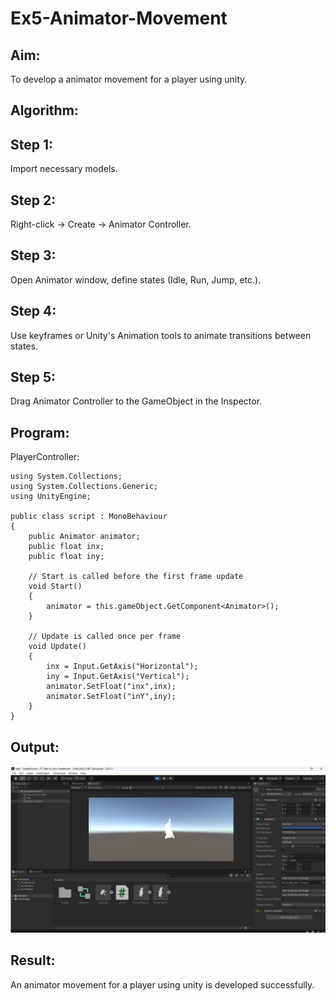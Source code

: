 # Ex5-Animator-Movement
## Aim:
To develop a animator movement for a player using unity.

## Algorithm:

## Step 1: 
Import necessary models.

## Step 2: 
Right-click -> Create -> Animator Controller.

## Step 3: 
Open Animator window, define states (Idle, Run, Jump, etc.).

## Step 4: 
Use keyframes or Unity's Animation tools to animate transitions between states.

## Step 5: 
Drag Animator Controller to the GameObject in the Inspector.


## Program:
PlayerController:
```
using System.Collections;
using System.Collections.Generic;
using UnityEngine;

public class script : MonoBehaviour
{
    public Animator animator;
    public float inx;
    public float iny;

    // Start is called before the first frame update
    void Start()
    {
        animator = this.gameObject.GetComponent<Animator>();
    }

    // Update is called once per frame
    void Update()
    {
        inx = Input.GetAxis("Horizontal");
        iny = Input.GetAxis("Vertical");
        animator.SetFloat("inx",inx);
        animator.SetFloat("inY",iny);
    }
}
```
## Output:
![alt text](image.png)
## Result:
An animator movement for a player using unity is developed successfully.
